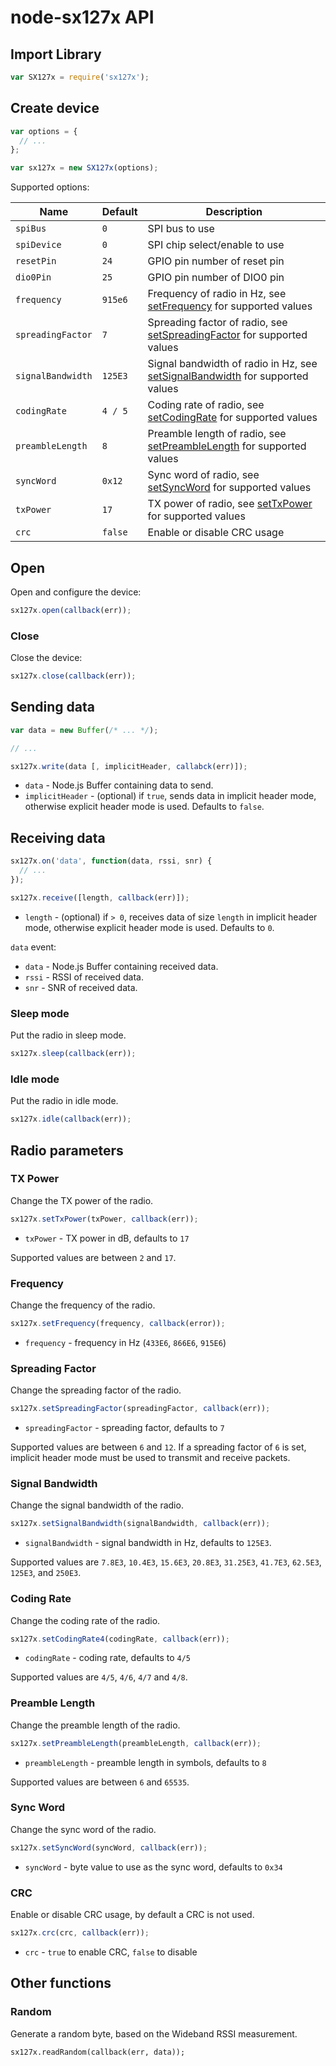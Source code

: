 # node-sx127x API

## Import Library

```js
var SX127x = require('sx127x');
```

## Create device

```js
var options = {
  // ...
};

var sx127x = new SX127x(options);
```

Supported options:

| Name | Default | Description |
|------|---------|-------------|
| `spiBus` | `0` | SPI bus to use |
| `spiDevice` | `0` | SPI chip select/enable to use |
| `resetPin` | `24` | GPIO pin number of reset pin |
| `dio0Pin` | `25` | GPIO pin number of DIO0 pin |
| `frequency` | `915e6` | Frequency of radio in Hz, see [setFrequency](#frequency) for supported values |
| `spreadingFactor` | `7` | Spreading factor of radio, see [setSpreadingFactor](#spreading-factor) for supported values  |
| `signalBandwidth` | `125E3` | Signal bandwidth of radio in Hz, see [setSignalBandwidth](#signal-bandwidth) for supported values  |
| `codingRate` | `4 / 5` | Coding rate of radio, see [setCodingRate](#coding-rate) for supported values |
| `preambleLength` | `8` | Preamble length of radio, see [setPreambleLength](#preamble-length) for supported values |
| `syncWord` | `0x12` | Sync word of radio, see [setSyncWord](#sync-word) for supported values |
| `txPower` | `17` | TX power of radio, see [setTxPower](#tx-power) for supported values |
| `crc` | `false` | Enable or disable CRC usage |


## Open

Open and configure the device:

```js
sx127x.open(callback(err));
```

### Close

Close the device:

```js
sx127x.close(callback(err));
```

## Sending data

```js
var data = new Buffer(/* ... */);

// ...

sx127x.write(data [, implicitHeader, callabck(err)]);
```

 * `data` - Node.js Buffer containing data to send.
 * `implicitHeader` - (optional) if `true`, sends data in implicit header mode, otherwise explicit header mode is used. Defaults to `false`.

## Receiving data

```js
sx127x.on('data', function(data, rssi, snr) {
  // ...
});

sx127x.receive([length, callback(err)]);
```

 * `length` - (optional) if `> 0`, receives data of size `length` in implicit header mode, otherwise explicit header mode is used. Defaults to `0`.

`data` event:

  * `data` - Node.js Buffer containing received data.
  * `rssi` - RSSI of received data.
  * `snr` - SNR of received data.

### Sleep mode

Put the radio in sleep mode.

```js
sx127x.sleep(callback(err));
```

### Idle mode

Put the radio in idle mode.

```js
sx127x.idle(callback(err));
```

## Radio parameters

### TX Power

Change the TX power of the radio.

```js
sx127x.setTxPower(txPower, callback(err));
```
 * `txPower` - TX power in dB, defaults to `17`

 Supported values are between `2` and `17`.

### Frequency

Change the frequency of the radio.

```js
sx127x.setFrequency(frequency, callback(error));
```
 * `frequency` - frequency in Hz (`433E6`, `866E6`, `915E6`)

### Spreading Factor

Change the spreading factor of the radio.

```js
sx127x.setSpreadingFactor(spreadingFactor, callback(err));
```
 * `spreadingFactor` - spreading factor, defaults to `7`

Supported values are between `6` and `12`. If a spreading factor of `6` is set, implicit header mode must be used to transmit and receive packets.

### Signal Bandwidth

Change the signal bandwidth of the radio.

```js
sx127x.setSignalBandwidth(signalBandwidth, callback(err));
```

 * `signalBandwidth` - signal bandwidth in Hz, defaults to `125E3`.

Supported values are `7.8E3`, `10.4E3`, `15.6E3`, `20.8E3`, `31.25E3`, `41.7E3`, `62.5E3`, `125E3`, and `250E3`.

### Coding Rate

Change the coding rate of the radio.

```js
sx127x.setCodingRate4(codingRate, callback(err));
```

 * `codingRate` - coding rate, defaults to `4/5`

Supported values are `4/5`, `4/6`, `4/7` and `4/8`.

### Preamble Length

Change the preamble length of the radio.

```js
sx127x.setPreambleLength(preambleLength, callback(err));
```

 * `preambleLength` - preamble length in symbols, defaults to `8`

Supported values are between `6` and `65535`.

### Sync Word

Change the sync word of the radio.

```js
sx127x.setSyncWord(syncWord, callback(err));
```

 * `syncWord` - byte value to use as the sync word, defaults to `0x34`

### CRC

Enable or disable CRC usage, by default a CRC is not used.

```js
sx127x.crc(crc, callback(err));
```

 * `crc` - `true` to enable CRC, `false` to disable

## Other functions

### Random

Generate a random byte, based on the Wideband RSSI measurement.

```
sx127x.readRandom(callback(err, data));
```
